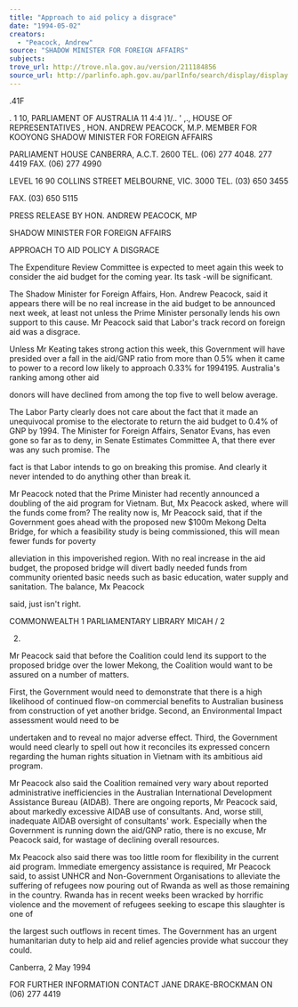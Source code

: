 ```yaml
---
title: "Approach to aid policy a disgrace"
date: "1994-05-02"
creators:
  - "Peacock, Andrew"
source: "SHADOW MINISTER FOR FOREIGN AFFAIRS"
subjects:
trove_url: http://trove.nla.gov.au/version/211184856
source_url: http://parlinfo.aph.gov.au/parlInfo/search/display/display.w3p;query=Id%3A%22media/pressrel/2553010%22
---
```


 .41F

 . 1 10, PARLIAMENT OF AUSTRALIA 11 4:4 )1/.. ' ,., HOUSE OF REPRESENTATIVES , HON. ANDREW PEACOCK, M.P. MEMBER FOR KOOYONG SHADOW MINISTER FOR FOREIGN AFFAIRS

 PARLIAMENT HOUSE CANBERRA, A.C.T. 2600 TEL. (06) 277 4048. 277 4419 FAX. (06) 277 4990

 LEVEL 16 90 COLLINS STREET MELBOURNE, VIC. 3000 TEL. (03) 650 3455

 FAX. (03) 650 5115

 PRESS RELEASE BY HON. ANDREW PEACOCK, MP

 SHADOW MINISTER FOR FOREIGN AFFAIRS

 APPROACH TO AID POLICY A DISGRACE

 The Expenditure Review Committee is expected to meet again this week to consider the aid budget for the coming year. Its task -will be significant.

 The Shadow Minister for Foreign Affairs, Hon. Andrew Peacock, said it appears there will be no real increase in the aid budget to be announced next week, at least not unless the Prime Minister personally lends his own support to this cause. Mr Peacock said that Labor's track record on foreign aid was a disgrace.

 Unless Mr Keating takes strong action this week, this Government will have presided over a fall in the aid/GNP ratio from more than 0.5% when it came to power to a record low likely to approach 0.33% for 1994195. Australia's ranking among other aid

 donors will have declined from among the top five to well below average.

 The Labor Party clearly does not care about the fact that it made an unequivocal promise to the electorate to return the aid budget to 0.4% of GNP by 1994. The Minister for Foreign Affairs, Senator Evans, has even gone so far as to deny, in Senate Estimates Committee A, that there ever was any such promise. The

 fact is that Labor intends to go on breaking this promise. And clearly it never intended to do anything other than break it.

 Mr Peacock noted that the Prime Minister had recently announced a doubling of the aid program for Vietnam. But, Mx Peacock asked, where will the funds come from? The reality now is, Mr Peacock said, that if the Government goes ahead with the proposed new $100m Mekong Delta Bridge, for which a feasibility study is being commissioned, this will mean fewer funds for poverty

 alleviation in this impoverished region. With no real increase in the aid budget, the proposed bridge will divert badly needed funds from community oriented basic needs such as basic education, water supply and sanitation. The balance, Mx Peacock

 said, just isn't right.

 COMMONWEALTH 1 PARLIAMENTARY LIBRARY MICAH / 2

 2.

 Mr Peacock said that before the Coalition could lend its support to the proposed bridge over the lower Mekong, the Coalition would want to be assured on a number of matters.

 First, the Government would need to demonstrate that there is a high likelihood of continued flow-on commercial benefits to Australian business from construction of yet another bridge. Second, an Environmental Impact assessment would need to be

 undertaken and to reveal no major adverse effect. Third, the Government would need clearly to spell out how it reconciles its expressed concern regarding the human rights situation in Vietnam with its ambitious aid program.

 Mr Peacock also said the Coalition remained very wary about reported administrative inefficiencies in the Australian International Development Assistance Bureau (AIDAB). There are ongoing reports, Mr Peacock said, about markedly excessive AIDAB use of consultants. And, worse still, inadequate AIDAB oversight of consultants' work. Especially when the Government is running down the aid/GNP ratio, there is no excuse, Mr Peacock said, for wastage of declining overall resources.

 Mx Peacock also said there was too little room for flexibility in the current aid program. Immediate emergency assistance is required, Mr Peacock said, to assist UNHCR and Non-Government Organisations to alleviate the suffering of refugees now pouring out of Rwanda as well as those remaining in the country. Rwanda has in recent weeks been wracked by horrific violence and the movement of refugees seeking to escape this slaughter is one of

 the largest such outflows in recent times. The Government has an urgent humanitarian duty to help aid and relief agencies provide what succour they could.

 Canberra, 2 May 1994

 FOR FURTHER INFORMATION CONTACT JANE DRAKE-BROCKMAN ON (06) 277 4419

